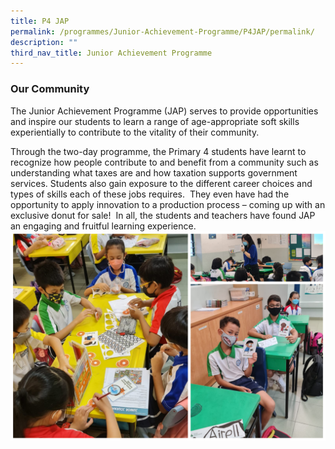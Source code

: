 ```yaml
---
title: P4 JAP
permalink: /programmes/Junior-Achievement-Programme/P4JAP/permalink/
description: ""
third_nav_title: Junior Achievement Programme
---
```

### **Our Community**
The Junior Achievement Programme (JAP) serves to provide opportunities and inspire our students to learn a range of age-appropriate soft skills experientially to contribute to the vitality of their community.

Through the two-day programme, the Primary 4 students have learnt to recognize how people contribute to and benefit from a community such as understanding what taxes are and how taxation supports government services. Students also gain exposure to the different career choices and types of skills each of these jobs requires.  They even have had the opportunity to apply innovation to a production process – coming up with an exclusive donut for sale!  In all, the students and teachers have found JAP an engaging and fruitful learning experience.
![](/images/Programmes/2022/JAP/2022%20P4%20JAP.jpg)